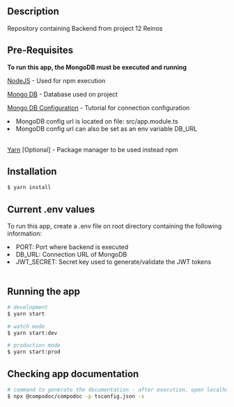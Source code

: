 ## Description

Repository containing Backend from project 12 Reinos

## Pre-Requisites

<b>To run this app, the MongoDB must be executed and running</b>

[NodeJS](https://nodejs.org/) - Used for npm execution

[Mongo DB](https://www.mongodb.com) - Database used on project

[Mongo DB Configuration](https://docs.mongodb.com/manual/reference/connection-string/) - Tutorial for connection configuration

<li>MongoDB config url is located on file: src/app.module.ts </li>
<li>MongoDB config url can also be set as an env variable DB_URL </li><br/>

[Yarn](https://yarnpkg.com/) [Optional] - Package manager to be used instead npm

## Installation

```bash
$ yarn install
```

## Current .env values

To run this app, create a .env file on root directory containing the following information:

<li>PORT: Port where backend is executed </li>
<li>DB_URL: Connection URL of MongoDB </li>
<li>JWT_SECRET: Secret key used to generate/validate the JWT tokens </li><br/>

## Running the app

```bash
# development
$ yarn start

# watch mode
$ yarn start:dev

# production mode
$ yarn start:prod
```

## Checking app documentation

```bash
# command to generate the documentation - after execution, open localhost:8080 to see the info
$ npx @compodoc/compodoc -p tsconfig.json -s
```
